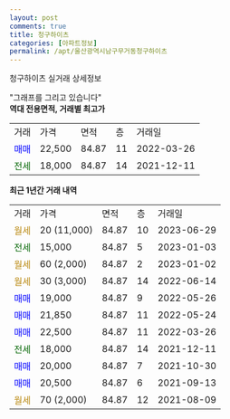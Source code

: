 ```yaml
---
layout: post
comments: true
title: 청구하이츠
categories: [아파트정보]
permalink: /apt/울산광역시남구무거동청구하이츠
---
```


청구하이츠 실거래 상세정보

<script type="text/javascript">
  google.charts.load('current', {'packages':['line', 'corechart']});
  google.charts.setOnLoadCallback(drawChart);

  function drawChart() {
    var data = new google.visualization.DataTable();
    data.addColumn('date', '거래일');
    data.addColumn('number', "매매");
    data.addColumn('number', "전세");
    data.addColumn('number', "전매");

    data.addRows([[new Date(Date.parse("2023-06-29")), null, null, null], [new Date(Date.parse("2023-01-03")), null, 15000, null], [new Date(Date.parse("2023-01-02")), null, null, null], [new Date(Date.parse("2022-06-14")), null, null, null], [new Date(Date.parse("2022-05-26")), 19000, null, null], [new Date(Date.parse("2022-05-24")), 21850, null, null], [new Date(Date.parse("2022-03-26")), 22500, null, null], [new Date(Date.parse("2021-12-11")), null, 18000, null], [new Date(Date.parse("2021-10-30")), 20000, null, null], [new Date(Date.parse("2021-09-13")), 20500, null, null], [new Date(Date.parse("2021-08-09")), null, null, null]]);

    var options = {
      hAxis: {
        format: 'yyyy/MM/dd'
      },    
      lineWidth: 0,
      pointsVisible: true,    
      title: '최근 1년간 유형별 실거래가 분포',
      legend: { position: 'bottom' }
    };

    var formatter = new google.visualization.NumberFormat({pattern:'###,###'} );
    formatter.format(data, 1);
    formatter.format(data, 2);
    
    setTimeout(function() {
        var chart = new google.visualization.LineChart(document.getElementById('columnchart_material'));
        chart.draw(data, (options));
        document.getElementById('loading').style.display = 'none';
    }, 200);
  }
</script>


<div id="loading" style="z-index:20; display: block; margin-left: 0px">"그래프를 그리고 있습니다"</div>
<div id="columnchart_material" style="width: 95%; margin-left: 0px; display: block"></div>
<!-- contents start -->
<b>역대 전용면적, 거래별 최고가</b>
<table class="sortable">
    <tr>
      <td>거래</td>
      <td>가격</td>
      <td>면적</td>
      <td>층</td>
      <td>거래일</td>
    </tr>
        <tr>
          <td><a style="color: blue">매매</a></td>
          <td>22,500</td>
          <td>84.87</td>
          <td>11</td>
          <td>2022-03-26</td>
        </tr>        
        <tr>
              <td><a style="color: darkgreen">전세</a></td>
              <td>18,000</td>
              <td>84.87</td>
              <td>14</td>
              <td>2021-12-11</td>
            </tr>        
    
</table>

<b>최근 1년간 거래 내역</b>

<table class="sortable">
    <tr>
      <td>거래</td>
      <td>가격</td>
      <td>면적</td>
      <td>층</td>
      <td>거래일</td>
    </tr>
    <tr>
      <td><a style="color: darkgoldenrod">월세</a></td>
      <td>20 (11,000)</td>
      <td>84.87</td>
      <td>10</td>
      <td>2023-06-29</td>
    </tr>          <tr>
      <td><a style="color: darkgreen">전세</a></td>
      <td>15,000</td>
      <td>84.87</td>
      <td>5</td>
      <td>2023-01-03</td>
    </tr>          <tr>
      <td><a style="color: darkgoldenrod">월세</a></td>
      <td>60 (2,000)</td>
      <td>84.87</td>
      <td>2</td>
      <td>2023-01-02</td>
    </tr>          <tr>
      <td><a style="color: darkgoldenrod">월세</a></td>
      <td>30 (3,000)</td>
      <td>84.87</td>
      <td>14</td>
      <td>2022-06-14</td>
    </tr>          <tr>
      <td><a style="color: blue">매매</a></td>
      <td>19,000</td>
      <td>84.87</td>
      <td>9</td>
      <td>2022-05-26</td>
    </tr>          <tr>
      <td><a style="color: blue">매매</a></td>
      <td>21,850</td>
      <td>84.87</td>
      <td>11</td>
      <td>2022-05-24</td>
    </tr>          <tr>
      <td><a style="color: blue">매매</a></td>
      <td>22,500</td>
      <td>84.87</td>
      <td>11</td>
      <td>2022-03-26</td>
    </tr>          <tr>
      <td><a style="color: darkgreen">전세</a></td>
      <td>18,000</td>
      <td>84.87</td>
      <td>14</td>
      <td>2021-12-11</td>
    </tr>          <tr>
      <td><a style="color: blue">매매</a></td>
      <td>20,000</td>
      <td>84.87</td>
      <td>7</td>
      <td>2021-10-30</td>
    </tr>          <tr>
      <td><a style="color: blue">매매</a></td>
      <td>20,500</td>
      <td>84.87</td>
      <td>6</td>
      <td>2021-09-13</td>
    </tr>          <tr>
      <td><a style="color: darkgoldenrod">월세</a></td>
      <td>70 (2,000)</td>
      <td>84.87</td>
      <td>12</td>
      <td>2021-08-09</td>
    </tr>      </table>
<!-- contents end -->    

